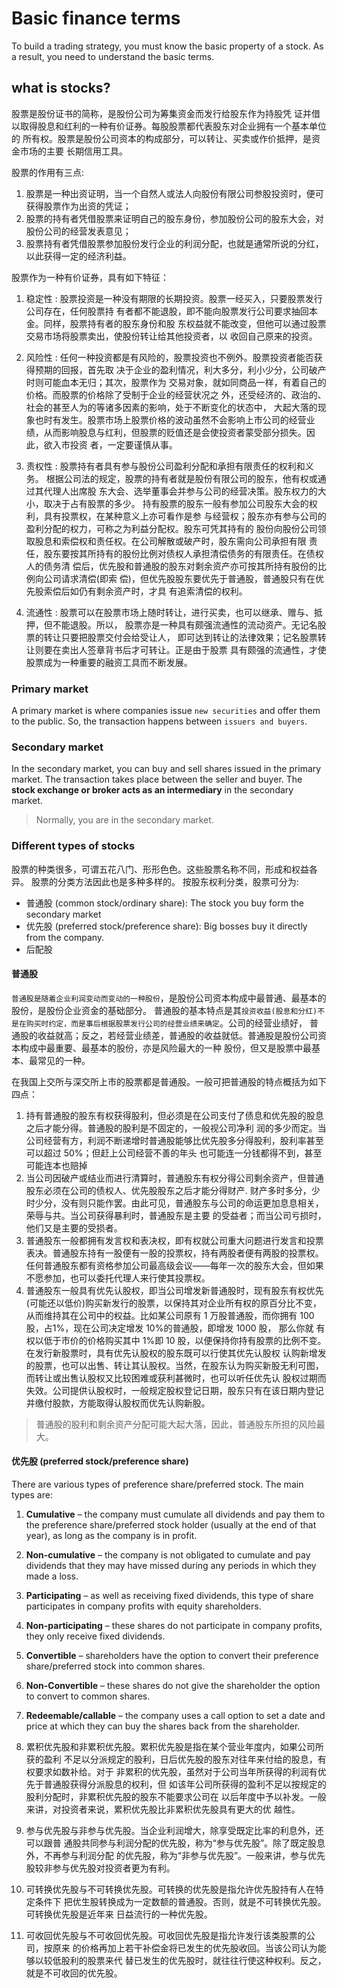 # Basic finance terms

To build a trading strategy, you must know the basic property of a stock. As a result, you need to understand the
basic terms.


## what is stocks?

股票是股份证书的简称，是股份公司为筹集资金而发行给股东作为持股凭
证并借以取得股息和红利的一种有价证券。每股股票都代表股东对企业拥有一个基本单位的
所有权。股票是股份公司资本的构成部分，可以转让、买卖或作价抵押，是资金市场的主要
长期信用工具。

股票的作用有三点:
1. 股票是一种出资证明，当一个自然人或法人向股份有限公司参股投资时，便可获得股票作为出资的凭证；
2. 股票的持有者凭借股票来证明自己的股东身份，参加股份公司的股东大会，对股份公司的经营发表意见；
3. 股票持有者凭借股票参加股份发行企业的利润分配，也就是通常所说的分红，以此获得一定的经济利益。

股票作为一种有价证券，具有如下特征：
1. 稳定性 : 股票投资是一种没有期限的长期投资。股票一经买入，只要股票发行公司存在，任何股票持
有者都不能退股，即不能向股票发行公司要求抽回本金。同样，股票持有者的股东身份和股
东权益就不能改变，但他可以通过股票交易市场将股票卖出，使股份转让给其他投资者，以
收回自己原来的投资。

2. 风险性 : 任何一种投资都是有风险的，股票投资也不例外。股票投资者能否获得预期的回报，首先取
决于企业的盈利情况，利大多分，利小少分，公司破产时则可能血本无归；其次，股票作为
交易对象，就如同商品一样，有着自己的价格。而股票的价格除了受制于企业的经营状况之
外，还受经济的、政治的、社会的甚至人为的等诸多因素的影响，处于不断变化的状态中，
大起大落的现象也时有发生。股票市场上股票价格的波动虽然不会影响上市公司的经营业
绩，从而影响股息与红利，但股票的贬值还是会使投资者蒙受部分损失。因此，欲入市投资
者，一定要谨慎从事。

3. 责权性 : 股票持有者具有参与股份公司盈利分配和承担有限责任的权利和义务。
根据公司法的规定，股票的持有者就是股份有限公司的股东，他有权或通过其代理人出席股
东大会、选举董事会并参与公司的经营决策。股东权力的大小，取决于占有股票的多少。
持有股票的股东一般有参加公司股东大会的权利，具有投票权，在某种意义上亦可看作是参
与经营权；股东亦有参与公司的盈利分配的权力，可称之为利益分配权。股东可凭其持有的
股份向股份公司领取股息和索偿权和责任权。在公司解散或破产时，股东需向公司承担有限
责任，股东要按其所持有的股份比例对债权人承担清偿债务的有限责任。在债权人的债务清
偿后，优先股和普通股的股东对剩余资产亦可按其所持有股份的比例向公司请求清偿(即索
偿)，但优先股股东要优先于普通股，普通股只有在优先股索偿后如仍有剩余资产时，才具
有追索清偿的权利。

4. 流通性 : 股票可以在股票市场上随时转让，进行买卖，也可以继承、赠与、抵押，但不能退股。所以，
股票亦是一种具有颇强流通性的流动资产。无记名股票的转让只要把股票交付会给受让人，
即可达到转让的法律效果；记名股票转让则要在卖出人签章背书后才可转让。正是由于股票
具有颇强的流通性，才使股票成为一种重要的融资工具而不断发展。


### Primary market

A primary market is where companies issue `new securities` and offer them to the public. So, the transaction 
happens between `issuers and buyers`.

### Secondary market

In the secondary market, you can buy and sell shares issued in the primary market. The transaction takes place 
between the seller and buyer. The **stock exchange or broker acts as an intermediary** in the secondary market.

> Normally, you are in the secondary market.

### Different types of stocks

股票的种类很多，可谓五花八门、形形色色。这些股票名称不同，形成和权益各异。 股票的分类方法因此也是多种多样的。 按股东权利分类，股票可分为:
- 普通股 (common stock/ordinary share): The stock you buy form the secondary market
- 优先股 (preferred stock/preference share): Big bosses buy it directly from the company. 
- 后配股

#### 普通股

`普通股是随着企业利润变动而变动的一种股份`，是股份公司资本构成中最普通、最基本的股份，是股份企业资金的基础部分。
普通股的基本特点是其`投资收益(股息和分红)不是在购买时约定，而是事后根据股票发行公司的经营业绩来确定`。公司的经营业绩好，
普通股的收益就高；反之，若经营业绩差，普通股的收益就低。普通股是股份公司资本构成中最重要、最基本的股份，亦是风险最大的一种
股份，但又是股票中最基本、最常见的一种。


在我国上交所与深交所上市的股票都是普通股。一般可把普通股的特点概括为如下四点：
1. 持有普通股的股东有权获得股利，但必须是在公司支付了债息和优先股的股息之后才能分得。普通股的股利是不固定的，一般视公司净利
润的多少而定。当公司经营有方，利润不断递增时普通股能够比优先股多分得股利，股利率甚至可以超过 50%；但赶上公司经营不善的年头
也可能连一分钱都得不到，甚至可能连本也赔掉
2. 当公司因破产或结业而进行清算时，普通股东有权分得公司剩余资产，但普通股东必须在公司的债权人、优先股股东之后才能分得财产.
财产多时多分，少时少分，没有则只能作罢。由此可见，普通股东与公司的命运更加息息相关，荣辱与共。当公司获得暴利时，普通股东是主要
的受益者；而当公司亏损时，他们又是主要的受损者。
3. 普通股东一般都拥有发言权和表决权，即有权就公司重大问题进行发言和投票表决。普通股东持有一股便有一股的投票权，持有两股者便有两股的投票权。
任何普通股东都有资格参加公司最高级会议——每年一次的股东大会，但如果不愿参加，也可以委托代理人来行使其投票权。
4. 普通股东一般具有优先认股权，即当公司增发新普通股时，现有股东有权优先(可能还以低价)购买新发行的股票，以保持其对企业所有权的原百分比不变，
从而维持其在公司中的权益。比如某公司原有 1 万股普通股，而你拥有 100 股，占1%，现在公司决定增发 10%的普通股，即增发 1000 股， 那么你就
有权以低于市价的价格购买其中 1%即 10 股，以便保持你持有股票的比例不变。在发行新股票时，具有优先认股权的股东既可以行使其优先认股权
认购新增发的股票，也可以出售、转让其认股权。当然，在股东认为购买新股无利可图，而转让或出售认股权又比较困难或获利甚微时，也可以听任优先认
股权过期而失效。公司提供认股权时，一般规定股权登记日期，股东只有在该日期内登记并缴付股款，方能取得认股权而优先认购新股。

> 普通股的股利和剩余资产分配可能大起大落，因此，普通股东所担的风险最大。

#### 优先股 (preferred stock/preference share)
There are various types of preference share/preferred stock. The main types are:

1. **Cumulative** – the company must cumulate all dividends and pay them to the preference share/preferred 
 stock holder (usually at the end of that year), as long as the company is in profit. 
2. **Non-cumulative** – the company is not obligated to cumulate and pay dividends that they may have missed 
during any periods in which they made a loss. 
3. **Participating** – as well as receiving fixed dividends, this type of share participates in company profits 
with equity shareholders. 
4. **Non-participating** – these shares do not participate in company profits, they only receive fixed dividends. 
5. **Convertible** – shareholders have the option to convert their preference share/preferred stock into common shares. 
6. **Non-Convertible** – these shares do not give the shareholder the option to convert to common shares. 
7. **Redeemable/callable** – the company uses a call option to set a date and price at which they can buy the shares back from the shareholder.

1. 累积优先股和非累积优先股。累积优先股是指在某个营业年度内，如果公司所获的盈利
不足以分派规定的股利，日后优先股的股东对往年来付给的股息，有权要求如数补给。对于
非累积的优先股，虽然对于公司当年所获得的利润有优先于普通股获得分派股息的权利，但
如该年公司所获得的盈利不足以按规定的股利分配时，非累积优先股的股东不能要求公司在
以后年度中予以补发。一般来讲，对投资者来说，累积优先股比非累积优先股具有更大的优
越性。 
2. 参与优先股与非参与优先股。当企业利润增大，除享受既定比率的利息外，还可以跟普
通股共同参与利润分配的优先股，称为“参与优先股”。除了既定股息外，不再参与利润分配
的优先股，称为“非参与优先股”。一般来讲，参与优先股较非参与优先股对投资者更为有利。 
3. 可转换优先股与不可转换优先股。可转换的优先股是指允许优先股持有人在特定条件下
把优生股转换成为一定数额的普通股。否则，就是不可转换优先股。可转换优先股是近年来
日益流行的一种优先股。 
4. 可收回优先股与不可收回优先股。可收回优先股是指允许发行该类股票的公司，按原来
的价格再加上若干补偿金将已发生的优先股收回。当该公司认为能够以较低股利的股票来代
替已发生的优先股时，就往往行使这种权利。反之，就是不可收回的优先股。

